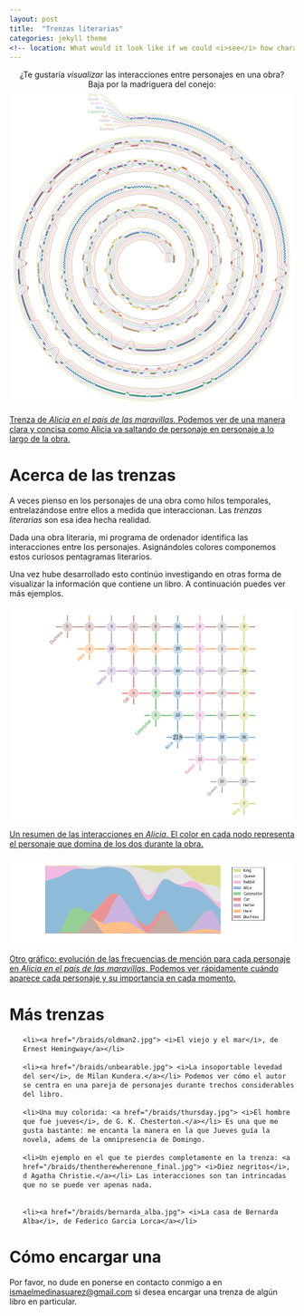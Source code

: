```yaml
---
layout: post
title:  "Trenzas literarias"
categories: jekyll theme
<!-- location: What would it look like if we could <i>see</i> how characters interact between them? -->
---
```



<center> ¿Te gustaría <i>visualizar</i> las interacciones entre personajes en una obra? </center>

<center>     </center>

<center> Baja por la madriguera del conejo: </center>

<div class="post-image">
    <img src="/alice_2000.jpg" alt="A full-size image example" alt = "" height /><a href="/alice_squared.jpg">
    <p class="post-image-caption">Trenza de <i> Alicia en el país de las maravillas.</i> Podemos ver de una manera clara y concisa como Alicia va saltando de personaje en personaje a lo largo de la obra.</p></a>
</div>


<h1 class="post-date"> Acerca de las trenzas </h1>

A veces pienso en los personajes de una obra como hilos temporales, entrelazándose entre ellos a medida que interaccionan. Las <i>trenzas literarias</i> son esa idea hecha realidad.

Dada una obra literaria, mi programa de ordenador identifica las interacciones entre los personajes. Asignándoles colores componemos estos curiosos pentagramas literarios.

Una vez hube desarrollado esto continúo investigando en otras forma de visualizar la información que contiene un libro. A continuación puedes ver más ejemplos.


<div class="post-image">
    <img src="/braids/alice_grid.png" alt="" alt = "" height /><a href="/braids/alices_grid.png">
    <p class="post-image-caption"> Un resumen de las interacciones en <i>Alicia</i>. El color en cada nodo representa el personaje que domina de los dos durante la obra.    </p></a>
</div>

<div class="post-image">
    <img src="/braids/alice_splines_deg3.png" alt="" alt = "" height /><a href="/braids/alices_splines_deg3.png">
    <p class="post-image-caption"> Otro gráfico: evolución de las frecuencias de mención para cada personaje en <i> Alicia en el país de las maravillas</i>. Podemos ver rápidamente cuándo aparece cada personaje y su importancia en cada momento.</p></a>
</div>


<h1 class="post-date"> Más trenzas </h1>

 <ol type="1">
  
   
    <li><a href="/braids/oldman2.jpg"> <i>El viejo y el mar</i>, de Ernest Hemingway</a></li>
        
    <li><a href="/braids/unbearable.jpg"> <i>La insoportable levedad del ser</i>, de Milan Kundera.</a></li> Podemos ver cómo el autor se centra en una pareja de personajes durante trechos considerables del libro.
  
    <li>Una muy colorida: <a href="/braids/thursday.jpg"> <i>El hombre que fue jueves</i>, de G. K. Chesterton.</a></li> Es una que me gusta bastante: me encanta la manera en la que Jueves guía la novela, adems de la omnipresencia de Domingo.
  
    <li>Un ejemplo en el que te pierdes completamente en la trenza: <a href="/braids/thentherewherenone_final.jpg"> <i>Diez negritos</i>, d Agatha Christie.</a></li> Las interacciones son tan intrincadas que no se puede ver apenas nada. 
  
    
    <li><a href="/braids/bernarda_alba.jpg"> <i>La casa de Bernarda Alba</i>, de Federico Garcia Lorca</a></li>
  
    
  
</ol>   
    
<h1 class="post-date"> Cómo encargar una </h1>

Por favor, no dude en ponerse en contacto conmigo a en <a href="mailto:ismaelmedinasuarez@gmail.com">ismaelmedinasuarez@gmail.com</a> si desea encargar una trenza de algún libro en particular. 
<!--. For making it I’ll need:
 <ol type="1">
  
    <li>A .txt file of the book.</li>
    <li>A list of the characters you want to consider (max. 10, works better with fewer).</li>
    <li>All the different ways each character is referred to (name, surname, nicknames…).</li>
    <li>The color you want to assign each character (preferably in RGB so that you tell me exactly the colors you want – here you can find the RGB codes for any color you want).</li>
    <li>Peculiar aspects of the novel which may alter how characters are addressed (first person narrator, a switch in the narrator, deliberate typos, etc.)</li>

</ol> -->
   

